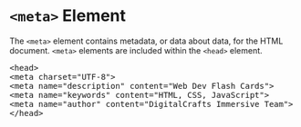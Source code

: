 # `<meta>` Element

The `<meta>` element contains metadata, or data about data, for the HTML document. `<meta>` elements are included within the `<head>` element.

<pre>
&lt;head&gt;
&lt;meta charset="UTF-8"&gt;
&lt;meta name="description" content="Web Dev Flash Cards"&gt;
&lt;meta name="keywords" content="HTML, CSS, JavaScript"&gt;
&lt;meta name="author" content="DigitalCrafts Immersive Team"&gt;
&lt;/head&gt;
</pre>